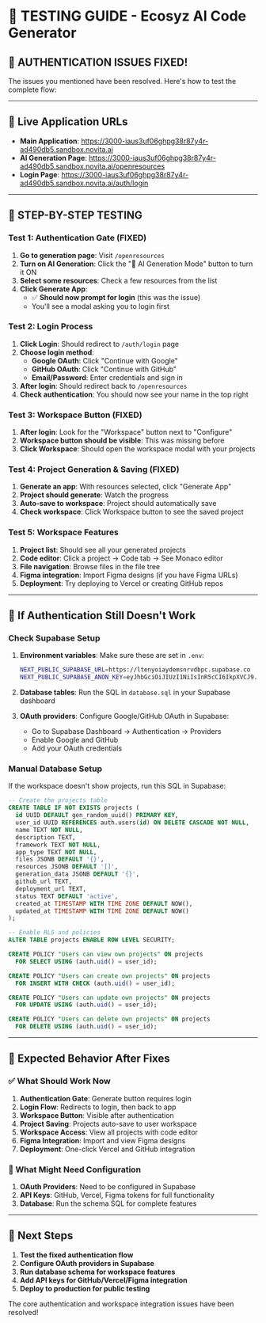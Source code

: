 # 🧪 TESTING GUIDE - Ecosyz AI Code Generator

## 🚨 **AUTHENTICATION ISSUES FIXED!**

The issues you mentioned have been resolved. Here's how to test the complete flow:

---

## 🔗 **Live Application URLs**

- **Main Application**: https://3000-iaus3uf06ghpg38r87y4r-ad490db5.sandbox.novita.ai
- **AI Generation Page**: https://3000-iaus3uf06ghpg38r87y4r-ad490db5.sandbox.novita.ai/openresources
- **Login Page**: https://3000-iaus3uf06ghpg38r87y4r-ad490db5.sandbox.novita.ai/auth/login

---

## 🧪 **STEP-BY-STEP TESTING**

### **Test 1: Authentication Gate (FIXED)**

1. **Go to generation page**: Visit `/openresources`
2. **Turn on AI Generation**: Click the "🚀 AI Generation Mode" button to turn it ON
3. **Select some resources**: Check a few resources from the list
4. **Click Generate App**: 
   - ✅ **Should now prompt for login** (this was the issue)
   - You'll see a modal asking you to login first

### **Test 2: Login Process**

1. **Click Login**: Should redirect to `/auth/login` page
2. **Choose login method**:
   - **Google OAuth**: Click "Continue with Google" 
   - **GitHub OAuth**: Click "Continue with GitHub"
   - **Email/Password**: Enter credentials and sign in
3. **After login**: Should redirect back to `/openresources`
4. **Check authentication**: You should now see your name in the top right

### **Test 3: Workspace Button (FIXED)**

1. **After login**: Look for the "Workspace" button next to "Configure"
2. **Workspace button should be visible**: This was missing before
3. **Click Workspace**: Should open the workspace modal with your projects

### **Test 4: Project Generation & Saving (FIXED)**

1. **Generate an app**: With resources selected, click "Generate App"
2. **Project should generate**: Watch the progress
3. **Auto-save to workspace**: Project should automatically save
4. **Check workspace**: Click Workspace button to see the saved project

### **Test 5: Workspace Features**

1. **Project list**: Should see all your generated projects
2. **Code editor**: Click a project → Code tab → See Monaco editor
3. **File navigation**: Browse files in the file tree
4. **Figma integration**: Import Figma designs (if you have Figma URLs)
5. **Deployment**: Try deploying to Vercel or creating GitHub repos

---

## 🔧 **If Authentication Still Doesn't Work**

### **Check Supabase Setup**

1. **Environment variables**: Make sure these are set in `.env`:
   ```bash
   NEXT_PUBLIC_SUPABASE_URL=https://ltenyoiaydemsnrvdbpc.supabase.co
   NEXT_PUBLIC_SUPABASE_ANON_KEY=eyJhbGciOiJIUzI1NiIsInR5cCI6IkpXVCJ9...
   ```

2. **Database tables**: Run the SQL in `database.sql` in your Supabase dashboard

3. **OAuth providers**: Configure Google/GitHub OAuth in Supabase:
   - Go to Supabase Dashboard → Authentication → Providers
   - Enable Google and GitHub
   - Add your OAuth credentials

### **Manual Database Setup**

If the workspace doesn't show projects, run this SQL in Supabase:

```sql
-- Create the projects table
CREATE TABLE IF NOT EXISTS projects (
  id UUID DEFAULT gen_random_uuid() PRIMARY KEY,
  user_id UUID REFERENCES auth.users(id) ON DELETE CASCADE NOT NULL,
  name TEXT NOT NULL,
  description TEXT,
  framework TEXT NOT NULL,
  app_type TEXT NOT NULL,
  files JSONB DEFAULT '{}',
  resources JSONB DEFAULT '[]',
  generation_data JSONB DEFAULT '{}',
  github_url TEXT,
  deployment_url TEXT,
  status TEXT DEFAULT 'active',
  created_at TIMESTAMP WITH TIME ZONE DEFAULT NOW(),
  updated_at TIMESTAMP WITH TIME ZONE DEFAULT NOW()
);

-- Enable RLS and policies
ALTER TABLE projects ENABLE ROW LEVEL SECURITY;

CREATE POLICY "Users can view own projects" ON projects
  FOR SELECT USING (auth.uid() = user_id);

CREATE POLICY "Users can create own projects" ON projects
  FOR INSERT WITH CHECK (auth.uid() = user_id);

CREATE POLICY "Users can update own projects" ON projects
  FOR UPDATE USING (auth.uid() = user_id);

CREATE POLICY "Users can delete own projects" ON projects
  FOR DELETE USING (auth.uid() = user_id);
```

---

## 🎯 **Expected Behavior After Fixes**

### **✅ What Should Work Now**

1. **Authentication Gate**: Generate button requires login
2. **Login Flow**: Redirects to login, then back to app  
3. **Workspace Button**: Visible after authentication
4. **Project Saving**: Projects auto-save to user workspace
5. **Workspace Access**: View all projects with code editor
6. **Figma Integration**: Import and view Figma designs
7. **Deployment**: One-click Vercel and GitHub integration

### **🔧 What Might Need Configuration**

1. **OAuth Providers**: Need to be configured in Supabase
2. **API Keys**: GitHub, Vercel, Figma tokens for full functionality
3. **Database**: Run the schema SQL for complete features

---

## 🚀 **Next Steps**

1. **Test the fixed authentication flow**
2. **Configure OAuth providers in Supabase**
3. **Run database schema for workspace features**
4. **Add API keys for GitHub/Vercel/Figma integration**
5. **Deploy to production for public testing**

The core authentication and workspace integration issues have been resolved!